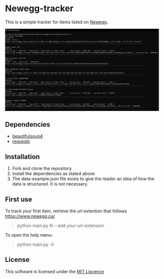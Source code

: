 # Newegg-tracker

This is a simple tracker for items listed on [Newegg](https://www.newegg.ca/).

![alt text](Screenshot.png "Title")
## Dependencies

- [beautifulsoup4](https://pypi.org/project/beautifulsoup4/)
- [requests](https://pypi.org/project/requests/)

## Installation

1. Fork and clone the repository
2. Install the dependencies as stated above
3. The data-example.json file exists to give the reader an idea of how the data is structured. It is not necessary.

## First use

To track your first item, retrieve the url extention that follows https://www.newegg.ca/

> python main.py N --add your-url-extension

To open the help menu:

> python main.py -h

## License

This software is licensed under the [MIT Liscence](https://github.com/Joey-Boivin/newegg-tracker/blob/main/LICENSE)

